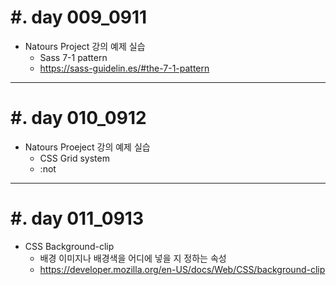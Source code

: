 #. day 009_0911
===============
* Natours Project 강의 예제 실습
    * Sass 7-1 pattern
    * https://sass-guidelin.es/#the-7-1-pattern

------------------------------------------

#. day 010_0912
===============
* Natours Proeject 강의 예제 실습
    * CSS Grid system
    * :not


------------------------------------------

#. day 011_0913
===============
* CSS Background-clip
    * 배경 이미지나 배경색을 어디에 넣을 지 정하는 속성
    * https://developer.mozilla.org/en-US/docs/Web/CSS/background-clip
